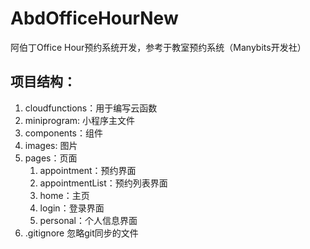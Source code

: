 # AbdOfficeHourNew
阿伯丁Office Hour预约系统开发，参考于教室预约系统（Manybits开发社）
## 项目结构：
1. cloudfunctions：用于编写云函数
2. miniprogram: 小程序主文件
  1. components：组件
  2. images: 图片
  3. pages：页面
     1. appointment：预约界面
     2. appointmentList：预约列表界面
     3. home：主页
     4. login：登录界面
     5. personal：个人信息界面
4. .gitignore 忽略git同步的文件
